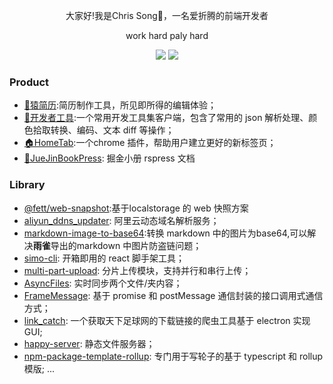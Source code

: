 <div align="center">
  <!-- <p><img src="./avatar.jpeg"  height="200" width="200" style="border-radius:50%;" /></p> -->
  <p>大家好!我是Chris Song👋，一名爱折腾的前端开发者</p>
  <p>work hard paly hard</p>
  <p>
    <img src="https://img.shields.io/github/followers/ChrisSong1994" />
    <img src="https://img.shields.io/github/stars/ChrisSong1994">
  </p>
 
</div>

### Product
- [🦍猿简历](http://home.chrissong.top:1020/):简历制作工具，所见即所得的编辑体验；
- [🔧开发者工具](https://github.com/ChrisSong1994/developer-assistant):一个常用开发工具集客户端，包含了常用的 json 解析处理、颜色拾取转换、编码、文本 diff 等操作；
- [🏠HomeTab](https://github.com/ChrisSong1994/HomeTab):一个chrome 插件，帮助用户建立更好的新标签页；
- [📖JueJinBookPress](https://github.com/ChrisSong1994/JueJinBookPress): 掘金小册 rspress 文档

### Library
- [@fett/web-snapshot](https://github.com/ChrisSong1994/web-snapshoot):基于localstorage 的 web 快照方案
- [aliyun_ddns_updater](https://github.com/ChrisSong1994/aliyun_ddns_updater): 阿里云动态域名解析服务；
- [markdown-image-to-base64](https://github.com/ChrisSong1994/markdown-image-to-base64):转换 markdown 中的图片为base64,可以解决**雨雀**导出的markdown 中图片防盗链问题；
- [simo-cli](https://github.com/ChrisSong1994/simo-cli): 开箱即用的 react 脚手架工具；
- [multi-part-upload](https://github.com/ChrisSong1994/multi-part-upload): 分片上传模块，支持并行和串行上传；
- [AsyncFiles](https://github.com/ChrisSong1994/AsyncFiles): 实时同步两个文件/夹内容；
- [FrameMessage](https://github.com/ChrisSong1994/FrameMessage): 基于 promise 和 postMessage 通信封装的接口调用式通信方式；
- [link_catch](https://github.com/ChrisSong1994/link_catch): 一个获取天下足球网的下载链接的爬虫工具基于 electron 实现 GUI;
- [happy-server](https://github.com/ChrisSong1994/happy-server): 静态文件服务器；
- [npm-package-template-rollup](https://github.com/ChrisSong1994/npm-package-template-rollup): 专门用于写轮子的基于 typescript 和 rollup 模版;
  ...

